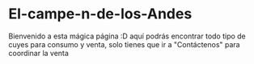 # El-campe-n-de-los-Andes
Bienvenido a esta mágica página :D aquí podrás encontrar todo tipo de cuyes para consumo y venta, solo tienes que ir a "Contáctenos" para coordinar la venta
